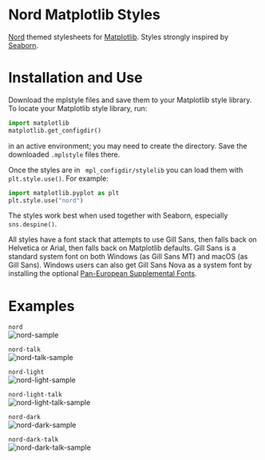 # Nord Matplotlib Styles
[Nord](https://www.nordtheme.com/) themed stylesheets for [Matplotlib](https://matplotlib.org/).
Styles strongly inspired by [Seaborn](https://seaborn.pydata.org/).

# Installation and Use
Download the mplstyle files and save them to your Matplotlib style library. To locate your Matplotlib style library, run:
```py
import matplotlib
matplotlib.get_configdir()
```
in an active environment; you may need to create the directory. Save the downloaded `.mplstyle` files there.

Once the styles are in ` mpl_configdir/stylelib` you can load them with `plt.style.use()`. For example:
```py
import matplotlib.pyplot as plt
plt.style.use("nord")
```
The styles work best when used together with Seaborn, especially `sns.despine()`.

All styles have a font stack that attempts to use Gill Sans, then falls back on Helvetica or Arial, then falls back on Matplotlib defaults. Gill Sans is a standard system font on both Windows (as Gill Sans MT) and macOS (as Gill Sans). Windows users can also get Gill Sans Nova as a system font by installing the optional [Pan-European Supplemental Fonts](https://docs.microsoft.com/en-us/windows/deployment/windows-10-missing-fonts#install-optional-fonts-manually-without-changing-language-settings).

# Examples
`nord`  
![nord-sample](https://user-images.githubusercontent.com/70354045/174460584-032be275-2386-46ea-8a5f-143904bd5b23.png)

`nord-talk`  
![nord-talk-sample](https://user-images.githubusercontent.com/70354045/174460591-f9909d09-e1b8-49d1-a718-8f7d83b9bc0b.png)

`nord-light`  
![nord-light-sample](https://user-images.githubusercontent.com/70354045/174460592-c06d416b-1354-4b84-8b09-89d5d96fa0ec.png)

`nord-light-talk`  
![nord-light-talk-sample](https://user-images.githubusercontent.com/70354045/174460593-bd596058-0334-4854-8b52-90e542008605.png)

`nord-dark`  
![nord-dark-sample](https://user-images.githubusercontent.com/70354045/174460596-7fdb2c12-4d9a-490c-92f0-0a5526a03c39.png)

`nord-dark-talk`  
![nord-dark-talk-sample](https://user-images.githubusercontent.com/70354045/174460597-65d189e3-79c0-4e65-88c1-01801ad1982f.png)


